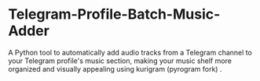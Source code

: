 # Telegram-Profile-Batch-Music-Adder
A Python tool to automatically add audio tracks from a Telegram channel to your Telegram profile's music section, making your music shelf more organized and visually appealing using kurigram (pyrogram fork) .
